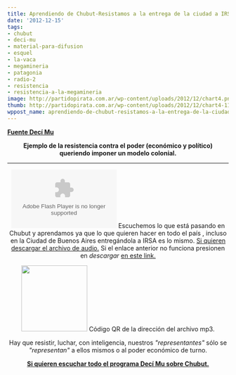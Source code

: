 ```yaml
---
title: Aprendiendo de Chubut-Resistamos a la entrega de la ciudad a IRSA!
date: '2012-12-15'
tags:
- chubut
- deci-mu
- material-para-difusion
- esquel
- la-vaca
- megamineria
- patagonia
- radio-2
- resistencia
- resistencia-a-la-megamineria
image: http://partidopirata.com.ar/wp-content/uploads/2012/12/chart4.png
thumb: http://partidopirata.com.ar/wp-content/uploads/2012/12/chart4-115x115.png
wppost_name: aprendiendo-de-chubut-resistamos-a-la-entrega-de-la-ciudad-a-irsa
---
```


<strong><a href="http://www.radiolavaca.org/en-esquel-la-guerra-del-oro/" target="_blank">Fuente Decí Mu</a></strong>
<p style="text-align: center;"><strong>Ejemplo de la resistencia contra el poder (económico y político) queriendo imponer un modelo colonial.</strong></p>


<hr />

<center>
<object id="player1648744" width="240" height="133" classid="clsid:d27cdb6e-ae6d-11cf-96b8-444553540000" codebase="http://download.macromedia.com/pub/shockwave/cabs/flash/swflash.cab#version=6,0,40,0"><param name="AllowScriptAccess" value="always" /><param name="allowFullScreen" value="true" /><param name="wmode" value="transparent" /><param name="src" value="http://www.ivoox.com/playerivoox_ee_1648744_1.html" /><param name="allowfullscreen" value="true" /><param name="allowscriptaccess" value="always" /><embed id="player1648744" width="240" height="133" type="application/x-shockwave-flash" src="http://www.ivoox.com/playerivoox_ee_1648744_1.html" AllowScriptAccess="always" allowFullScreen="true" wmode="transparent" allowfullscreen="true" allowscriptaccess="always" /></object>
Escuchemos lo que está pasando en Chubut y aprendamos ya que lo que quieren hacer en todo el país , incluso en la Ciudad de Buenos Aires entregándola a IRSA es lo mismo.
<a href="http://www.ivoox.com/formas-organizarse-para-resistir-ejemplo-esquel_md_1648744_1.mp3" target="_blank">Si quieren descargar el archivo de audio.</a>
Si el enlace anterior no funciona presionen en <em>descargar</em> <a href="http://www.ivoox.com/formas-organizarse-para-resistir-ejemplo-esquel-audios-mp3_rf_1648744_1.html" target="_blank">en este link.</a>

<a href="http://partidopirata.com.ar/wp-content/uploads/2012/12/chart4.png"><img class="size-full wp-image-7850" title="chart" src="http://partidopirata.com.ar/wp-content/uploads/2012/12/chart4.png" alt="" width="150" height="150" /></a> Código QR de la dirección del archivo mp3.


Hay que resistir, luchar, con inteligencia, nuestros <em>"representantes"</em> sólo se <em>"representan"</em> a ellos mismos o al poder económico de turno.

<strong><a href="http://www.radiolavaca.org/en-esquel-la-guerra-del-oro/" target="_blank">Si quieren escuchar todo el programa Decí Mu sobre Chubut.
</a></strong>

</center>
